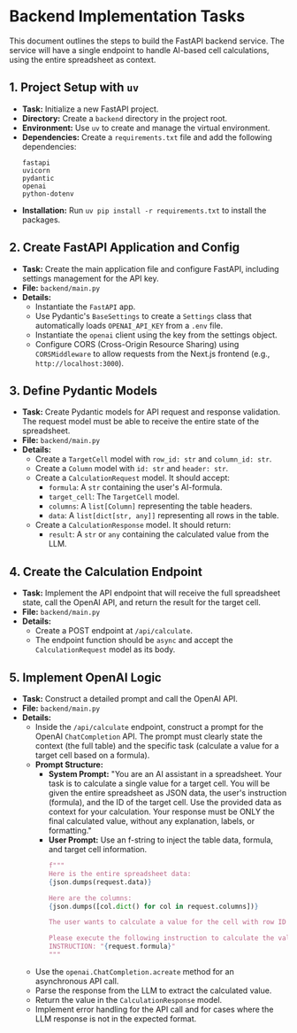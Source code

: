 # Backend Implementation Tasks

This document outlines the steps to build the FastAPI backend service. The service will have a single endpoint to handle AI-based cell calculations, using the entire spreadsheet as context.

## 1. Project Setup with `uv`

-   **Task:** Initialize a new FastAPI project.
-   **Directory:** Create a `backend` directory in the project root.
-   **Environment:** Use `uv` to create and manage the virtual environment.
-   **Dependencies:** Create a `requirements.txt` file and add the following dependencies:
    ```
    fastapi
    uvicorn
    pydantic
    openai
    python-dotenv
    ```
-   **Installation:** Run `uv pip install -r requirements.txt` to install the packages.

## 2. Create FastAPI Application and Config

-   **Task:** Create the main application file and configure FastAPI, including settings management for the API key.
-   **File:** `backend/main.py`
-   **Details:**
    -   Instantiate the `FastAPI` app.
    -   Use Pydantic's `BaseSettings` to create a `Settings` class that automatically loads `OPENAI_API_KEY` from a `.env` file.
    -   Instantiate the `openai` client using the key from the settings object.
    -   Configure CORS (Cross-Origin Resource Sharing) using `CORSMiddleware` to allow requests from the Next.js frontend (e.g., `http://localhost:3000`).

## 3. Define Pydantic Models

-   **Task:** Create Pydantic models for API request and response validation. The request model must be able to receive the entire state of the spreadsheet.
-   **File:** `backend/main.py`
-   **Details:**
    -   Create a `TargetCell` model with `row_id: str` and `column_id: str`.
    -   Create a `Column` model with `id: str` and `header: str`.
    -   Create a `CalculationRequest` model. It should accept:
        -   `formula`: A `str` containing the user's AI-formula.
        -   `target_cell`: The `TargetCell` model.
        -   `columns`: A `list[Column]` representing the table headers.
        -   `data`: A `list[dict[str, any]]` representing all rows in the table.
    -   Create a `CalculationResponse` model. It should return:
        -   `result`: A `str` or `any` containing the calculated value from the LLM.

## 4. Create the Calculation Endpoint

-   **Task:** Implement the API endpoint that will receive the full spreadsheet state, call the OpenAI API, and return the result for the target cell.
-   **File:** `backend/main.py`
-   **Details:**
    -   Create a POST endpoint at `/api/calculate`.
    -   The endpoint function should be `async` and accept the `CalculationRequest` model as its body.

## 5. Implement OpenAI Logic

-   **Task:** Construct a detailed prompt and call the OpenAI API.
-   **File:** `backend/main.py`
-   **Details:**
    -   Inside the `/api/calculate` endpoint, construct a prompt for the OpenAI `ChatCompletion` API. The prompt must clearly state the context (the full table) and the specific task (calculate a value for a target cell based on a formula).
    -   **Prompt Structure:**
        -   **System Prompt:** "You are an AI assistant in a spreadsheet. Your task is to calculate a single value for a target cell. You will be given the entire spreadsheet as JSON data, the user's instruction (formula), and the ID of the target cell. Use the provided data as context for your calculation. Your response must be ONLY the final calculated value, without any explanation, labels, or formatting."
        -   **User Prompt:** Use an f-string to inject the table data, formula, and target cell information.
            ```python
            f"""
            Here is the entire spreadsheet data:
            {json.dumps(request.data)}

            Here are the columns:
            {json.dumps([col.dict() for col in request.columns])}

            The user wants to calculate a value for the cell with row ID '{request.target_cell.row_id}' and column ID '{request.target_cell.column_id}'.

            Please execute the following instruction to calculate the value for that specific cell:
            INSTRUCTION: "{request.formula}"
            """
            ```
    -   Use the `openai.ChatCompletion.acreate` method for an asynchronous API call.
    -   Parse the response from the LLM to extract the calculated value.
    -   Return the value in the `CalculationResponse` model.
    -   Implement error handling for the API call and for cases where the LLM response is not in the expected format.